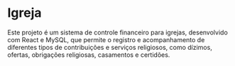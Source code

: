 # Igreja
Este projeto é um sistema de controle financeiro para igrejas, desenvolvido com React e MySQL, que permite o registro e acompanhamento de diferentes tipos de contribuições e serviços religiosos, como dízimos, ofertas, obrigações religiosas, casamentos e certidões.
